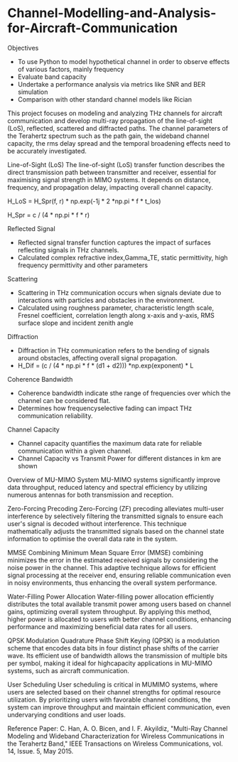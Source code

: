 # Channel-Modelling-and-Analysis-for-Aircraft-Communication
Objectives
- To use Python to model hypothetical channel in order to observe effects of various factors, mainly frequency
- Evaluate band capacity
- Undertake a performance analysis via metrics like SNR and BER simulation
- Comparison with other standard channel models like Rician


This project focuses on modeling and analyzing THz channels for aircraft communication and develop multi-ray propagation of the line-of-sight (LoS), reflected, scattered and diffracted paths. The channel parameters of the Terahertz spectrum such as the path gain, the wideband channel capacity, the rms delay spread and the temporal broadening effects need to be accurately investigated. 

Line-of-Sight (LoS)
The line-of-sight (LoS) transfer function describes the direct transmission path between transmitter and receiver, essential for maximising signal strength in MIMO systems. It depends on distance, frequency, and propagation delay, impacting overall channel capacity.

H_LoS = H_Spr(f, r) * np.exp(-1j * 2 *np.pi * f * t_los)

H_Spr = c / (4 * np.pi * f * r)

Reflected Signal
- Reflected signal transfer function captures the impact of surfaces reflecting signals in THz channels.
- Calculated complex refractive index,Gamma_TE, static permittivity, high frequency permittivity and other parameters

Scattering
- Scattering in THz communication occurs when signals deviate due to interactions with particles and obstacles in the environment.
- Calculated using roughness parameter, characteristic length scale, Fresnel coefficient, correlation length along x-axis and y-axis, RMS surface slope and incident zenith angle

Diffraction
- Diffraction in THz communication refers to the bending of signals around obstacles, affecting overall signal propagation.
- H_Dif = (c / (4 * np.pi * f * (d1 + d2))) *np.exp(exponent) * L

Coherence Bandwidth
- Coherence bandwidth indicate sthe range of frequencies over which the channel can be considered flat.
- Determines how frequencyselective fading can impact THz communication reliability.

Channel Capacity
- Channel capacity quantifies the maximum data rate for reliable communication within a given channel.
- Channel Capacity vs Transmit Power for different distances in km are shown

Overview of MU-MIMO System
MU-MIMO systems significantly improve data throughput, reduced latency and spectral efficiency by utilizing numerous antennas for both transmission and reception.

Zero-Forcing Precoding
Zero-Forcing (ZF) precoding alleviates multi-user interference by selectively filtering the transmitted signals to ensure each user's signal is decoded without interference. This technique mathematically adjusts the transmitted signals based on the channel state information to optimise the overall data rate in the system.

MMSE Combining
Minimum Mean Square Error (MMSE) combining minimizes the error in the estimated received signals by considering the noise power in the channel. This adaptive technique allows for efficient signal processing at the receiver end, ensuring reliable communication even in noisy environments, thus enhancing the overall system performance.

Water-Filling Power Allocation
Water-filling power allocation efficiently distributes the total available transmit power among users based on channel gains, optimizing overall system throughput. By applying this method, higher power is allocated to users with better channel conditions, enhancing performance and maximizing beneficial data rates for all users.

QPSK Modulation
Quadrature Phase Shift Keying (QPSK) is a modulation scheme that encodes data bits in four distinct phase shifts of the carrier wave. Its efficient use of bandwidth allows the transmission of multiple bits per symbol, making it ideal for highcapacity applications in MU-MIMO systems, such as aircraft communication.

User Scheduling
User scheduling is critical in MUMIMO systems, where users are selected based on their channel strengths for optimal resource utilization. By prioritizing users with favorable channel conditions, the system can improve throughput and maintain efficient communication, even undervarying conditions and user loads.


Reference Paper:
C. Han, A. O. Bicen, and I. F. Akyildiz, "Multi-Ray Channel Modeling and Wideband Characterization for Wireless Communications in the Terahertz Band," IEEE Transactions on Wireless Communications, vol. 14, Issue. 5, May 2015.
